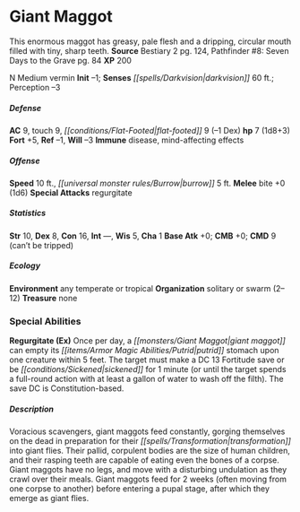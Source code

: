 ﻿---
cssclass: [monsters]
title1: Giant Maggot
desc_short: This enormous maggot has greasy, pale flesh and a dripping, circular mouth
  filled with tiny, sharp teeth.
title2: Giant Maggot
CR: 1/2
sources:
- name: Bestiary 2
  page: 124
  link: http://paizo.com/pathfinderRPG/v5748btpy8hif
- name: 'Pathfinder #8: Seven Days to the Grave'
  page: 84
  link: http://paizo.com/pathfinder/adventurePath/curseOfTheCrimsonThrone/v5748btpy82qy
XP: 200
alignment: N
size: Medium
type: vermin
initiative:
  bonus: -1
senses:
  darkvision: 60
AC:
  AC: 9
  touch: 9
  flat_footed: 9
  components:
    dex: -1
HP:
  HP: 7
  long: 1d8+3
saves:
  fort: 5
  ref: -1
  will: -3
immunities:
- disease
- mind-affecting effects
speeds:
  base: 10
  burrow: 5
attacks:
  melee:
  - - text: bite +0 (1d6)
      entries:
      - - damage: 1d6
      attack: bite
      bonus:
      - 0
  special:
  - regurgitate
ability_scores:
  STR: 10
  DEX: 8
  CON: 16
  INT:
  WIS: 5
  CHA: 1
BAB: 0
CMB: 0
CMD: 9
CMD_other: can't be tripped
skills: {}
ecology:
  environment: any temperate or tropical
  organization: solitary or swarm (2-12)
  treasure_type: none
special_abilities:
  Regurgitate (Ex): Once per day, a giant maggot can empty its putrid stomach upon
    one creature within 5 feet. The target must make a DC 13 Fortitude save or be
    sickened for 1 minute (or until the target spends a full-round action with at
    least a gallon of water to wash off the filth). The save DC is Constitution-based.
desc_long: Voracious scavengers, giant maggots feed constantly, gorging themselves
  on the dead in preparation for their transformation into giant flies. Their pallid,
  corpulent bodies are the size of human children, and their rasping teeth are capable
  of eating even the bones of a corpse. Giant maggots have no legs, and move with
  a disturbing undulation as they crawl over their meals. Giant maggots feed for 2
  weeks (often moving from one corpse to another) before entering a pupal stage, after
  which they emerge as giant flies.

---

# Giant Maggot
This enormous maggot has greasy, pale flesh and a dripping, circular mouth filled with tiny, sharp teeth.
**Source** Bestiary 2 pg. 124, Pathfinder #8: Seven Days to the Grave pg. 84
**XP** 200

N Medium vermin
**Init** –1; **Senses** _[[spells/Darkvision|darkvision]]_ 60 ft.; Perception –3

##### Defense

**AC** 9, touch 9, _[[conditions/Flat-Footed|flat-footed]]_ 9 (–1 Dex)
**hp** 7 (1d8+3)
**Fort** +5, **Ref** –1, **Will** –3
**Immune** disease, mind-affecting effects

##### Offense
**Speed** 10 ft., _[[universal monster rules/Burrow|burrow]]_ 5 ft.
**Melee** bite +0 (1d6)
**Special Attacks** regurgitate

##### Statistics
**Str** 10, **Dex** 8, **Con** 16, **Int** —, **Wis** 5, **Cha** 1
**Base Atk** +0; **CMB** +0; **CMD** 9 (can’t be tripped)

##### Ecology

**Environment** any temperate or tropical
**Organization** solitary or swarm (2–12)
**Treasure** none

### Special Abilities

**Regurgitate (Ex)** Once per day, a _[[monsters/Giant Maggot|giant maggot]]_ can empty its _[[items/Armor Magic Abilities/Putrid|putrid]]_ stomach upon one creature within 5 feet. The target must make a DC 13 Fortitude save or be _[[conditions/Sickened|sickened]]_ for 1 minute (or until the target spends a full-round action with at least a gallon of water to wash off the filth). The save DC is Constitution-based.

##### Description

Voracious scavengers, giant maggots feed constantly, gorging themselves on the dead in preparation for their _[[spells/Transformation|transformation]]_ into giant flies. Their pallid, corpulent bodies are the size of human children, and their rasping teeth are capable of eating even the bones of a corpse. Giant maggots have no legs, and move with a disturbing undulation as they crawl over their meals. Giant maggots feed for 2 weeks (often moving from one corpse to another) before entering a pupal stage, after which they emerge as giant flies.